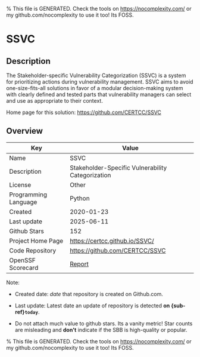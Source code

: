 
% This file is GENERATED. Check the tools on https://nocomplexity.com/ or my github.com/nocomplexity to use it too! Its FOSS. 

# SSVC

## Description 

The Stakeholder-specific Vulnerability Categorization (SSVC) is a system for prioritizing actions during vulnerability management. SSVC aims to avoid one-size-fits-all solutions in favor of a modular decision-making system with clearly defined and tested parts that vulnerability managers can select and use as appropriate to their context.

Home page for this solution: https://github.com/CERTCC/SSVC 

## Overview 

| Key | Value |
| --- | --- |
| Name | SSVC |
| Description | Stakeholder-Specific Vulnerability Categorization |
| License | Other |
| Programming Language | Python |
| Created | 2020-01-23 |
| Last update | 2025-06-11 |
| Github Stars | 152 |
| Project Home Page | https://certcc.github.io/SSVC/ |
| Code Repository | https://github.com/CERTCC/SSVC |
| OpenSSF Scorecard | [Report](https://securityscorecards.dev/viewer/?uri=github.com/CERTCC/SSVC) |

Note:
 - Created date: *date* that repository is created on Github.com. 

- Last update: Latest date an update of repository is detected **on {sub-ref}`today`**. 

- Do not attach much value to github stars. Its a vanity metric! Star counts are misleading and 
**don't** indicate if the SBB is high-quality or popular.

% This file is GENERATED. Check the tools on https://nocomplexity.com/ or my github.com/nocomplexity to use it too! Its FOSS. 

